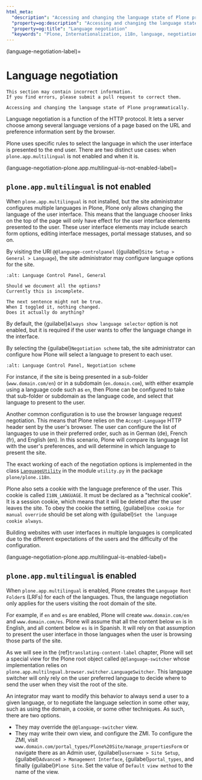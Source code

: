 ```yaml
---
html_meta:
  "description": "Accessing and changing the language state of Plone programmatically."
  "property=og:description": "Accessing and changing the language state of Plone programmatically."
  "property=og:title": "Language negotiation"
  "keywords": "Plone, Internationalization, i18n, language, negotiation, translation, localization"
---
```


(language-negotiation-label)=

# Language negotiation

```{todo}
This section may contain incorrect information.
If you find errors, please submit a pull request to correct them.
```

```{admonition} Description
Accessing and changing the language state of Plone programmatically.
```

Language negotiation is a function of the HTTP protocol.
It lets a server choose among several language versions of a page based on the URL and preference information sent by the browser.

Plone uses specific rules to select the language in which the user interface is presented to the end user.
There are two distinct use cases: when `plone.app.multilingual` is not enabled and when it is.


(language-negotiation-plone.app.multilingual-is-not-enabled-label)=

## `plone.app.multilingual` is not enabled

When `plone.app.multilingual` is not installed, but the site administrator configures multiple languages in Plone, Plone only allows changing the language of the user interface.
This means that the language chooser links on the top of the page will only have effect for the user interface elements presented to the user.
These user interface elements may include search form options, editing interface messages, portal message statuses, and so on.

By visiting the URI `@@language-controlpanel` ({guilabel}`Site Setup > General > Language`), the site administrator may configure language options for the site.

```{image} /_static/i18n-l10n/language-controlpanel-general.png
:alt: Language Control Panel, General
```

```{todo}
Should we document all the options?
Currently this is incomplete.
```

```{todo}
The next sentence might not be true.
When I toggled it, nothing changed.
Does it actually do anything?
```

By default, the {guilabel}`Always show language selector` option is not enabled, but it is required if the user wants to offer the language change in the interface.

By selecting the {guilabel}`Negotiation scheme` tab, the site administrator can configure how Plone will select a language to present to each user.

```{image} /_static/i18n-l10n/language-controlpanel-negotiation-scheme.png
:alt: Language Control Panel, Negotiation scheme
```

For instance, if the site is being presented in a sub-folder (`www.domain.com/en`) or in a subdomain (`en.domain.com`), with either example using a language code such as `en`, then Plone can be configured to take that sub-folder or subdomain as the language code, and select that language to present to the user.

Another common configuration is to use the browser language request negotiation.
This means that Plone relies on the `Accept-Language` HTTP header sent by the user's browser.
The user can configure the list of languages to use in their preferred order, such as in German (de), French (fr), and English (en).
In this scenario, Plone will compare its language list with the user's preferences, and will determine in which language to present the site.

The exact working of each of the negotiation options is implemented in the class [`LanguageUtility`](https://github.com/plone/plone.i18n/blob/fc05eb4c131574fd8a4353d5346e17866b3a5e2c/plone/i18n/utility.py#L73) in the module `utility.py` in the package `plone/plone.i18n`.

Plone also sets a cookie with the language preference of the user.
This cookie is called `I18N_LANGUAGE`.
It must be declared as a "technical cookie".
It is a session cookie, which means that it will be deleted after the user leaves the site.
To obey the cookie the setting, {guilabel}`Use cookie for manual override` should be set along with {guilabel}`Set the language cookie always`.

Building websites with user interfaces in multiple languages is complicated due to the different expectations of the users and the difficulty of the configuration.


(language-negotiation-plone.app.multilingual-is-enabled-label)=

## `plone.app.multilingual` is enabled

When `plone.app.multilingual` is enabled, Plone creates the `Language Root Folder`s (LRFs) for each of the languages.
Thus, the language negotiation only applies for the users visiting the root domain of the site.

For example, if `en` and `es` are enabled, Plone will create `www.domain.com/en` and `www.domain.com/es`.
Plone will assume that all the content below `en` is in English, and all content below `es` is in Spanish.
It will rely on that assumption to present the user interface in those languages when the user is browsing those parts of the site.

As we will see in the {ref}`translating-content-label` chapter, Plone will set a special view for the Plone root object called `@@language-switcher` whose implementation relies on `plone.app.multilngual.browser.switcher.LanguageSwitcher`.
This language switcher will only rely on the user preferred language to decide where to send the user when they visit the root of the site.

An integrator may want to modify this behavior to always send a user to a given language, or to negotiate the language selection in some other way, such as using the domain, a cookie, or some other techniques.
As such, there are two options.
 
-   They may override the `@@language-switcher` view.
-   They may write their own view, and configure the ZMI.
    To configure the ZMI, visit `www.domain.com/portal_types/Plone%20Site/manage_propertiesForm` or navigate there as an Admin user, {guilabel}`username > Site Setup`, {guilabel}`Advanced > Management Interface`, {guilabel}`portal_types`, and finally {guilabel}`Plone Site`.
    Set the value of `Default view method` to the name of the view.
